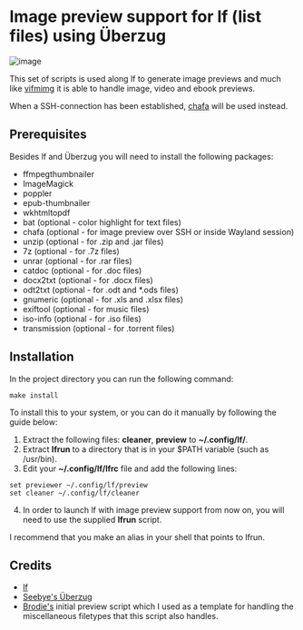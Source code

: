 # Image preview support for lf (list files) using Überzug

![image](https://raw.githubusercontent.com/cirala/lfimg/master/screenshot.png)

This set of scripts is used along lf to generate image previews and much like [vifmimg](https://github.com/cirala/vifmimg) it is able to handle image, video and ebook previews.

When a SSH-connection has been established, [chafa](https://github.com/hpjansson/chafa) will be used instead.


## Prerequisites

Besides lf and Überzug you will need to install the following packages:

* ffmpegthumbnailer
* ImageMagick
* poppler
* epub-thumbnailer
* wkhtmltopdf
* bat (optional - color highlight for text files)
* chafa (optional - for image preview over SSH or inside Wayland session)
* unzip (optional - for .zip and .jar files)
* 7z (optional - for .7z files)
* unrar (optional - for .rar files)
* catdoc (optional - for .doc files)
* docx2txt (optional - for .docx files)
* odt2txt (optional - for .odt and *.ods files)
* gnumeric (optional - for .xls and .xlsx files)
* exiftool (optional - for music files)
* iso-info (optional - for .iso files)
* transmission (optional - for .torrent files)
## Installation

In the project directory you can run the following command:

```
make install
```

To install this to your system, or you can do it manually by following the guide below:

1. Extract the following files: **cleaner**, **preview** to **~/.config/lf/**.
2. Extract **lfrun** to a directory that is in your $PATH variable (such as /usr/bin).
3. Edit your **~/.config/lf/lfrc** file and add the following lines:
```
set previewer ~/.config/lf/preview
set cleaner ~/.config/lf/cleaner
```
4. In order to launch lf with image preview support from now on, you will need to use the supplied **lfrun** script.

I recommend that you make an alias in your shell that points to lfrun.


## Credits
* [lf](https://github.com/gokcehan/lf/)
* [Seebye's Überzug](https://github.com/seebye/ueberzug)
* [Brodie's](https://github.com/BrodieRobertson/) initial preview script which I used as a template for handling the miscellaneous filetypes that this script also handles.
